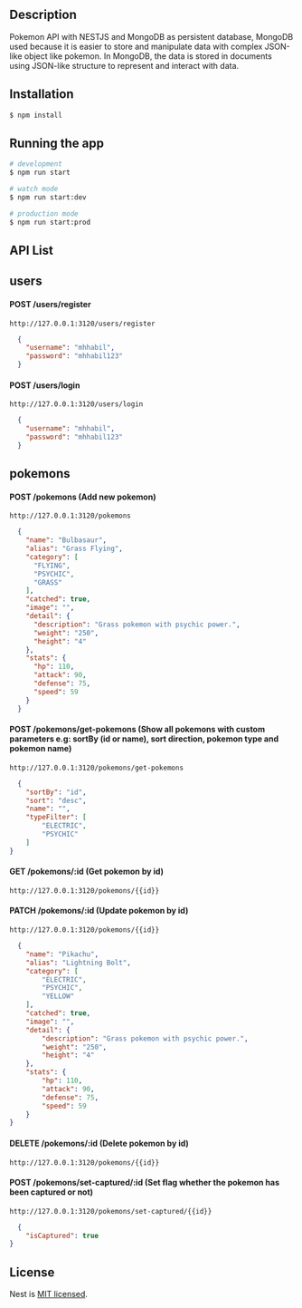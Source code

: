 <p align="center">
  <a href="http://nestjs.com/" target="blank"></a>
</p>

## Description

Pokemon API with NESTJS and MongoDB as persistent database, MongoDB used because it is easier to store and manipulate data with complex JSON-like object like pokemon. In MongoDB, the data is stored in documents using JSON-like structure to represent and interact with data.

## Installation

```bash
$ npm install
```

## Running the app

```bash
# development
$ npm run start

# watch mode
$ npm run start:dev

# production mode
$ npm run start:prod
```

## API List
## users
#### POST /users/register
`http://127.0.0.1:3120/users/register`
```json 
  {
    "username": "mhhabil",
    "password": "mhhabil123"
  }
```
  
#### POST /users/login
`http://127.0.0.1:3120/users/login`
```json 
  {
    "username": "mhhabil",
    "password": "mhhabil123"
  }
```

## pokemons
#### POST /pokemons (Add new pokemon)
`http://127.0.0.1:3120/pokemons`
```json 
  {
    "name": "Bulbasaur",
    "alias": "Grass Flying",
    "category": [
      "FLYING",
      "PSYCHIC",
      "GRASS"
    ],
    "catched": true,
    "image": "",
    "detail": {
      "description": "Grass pokemon with psychic power.",
      "weight": "250",
      "height": "4"
    },
    "stats": {
      "hp": 110,
      "attack": 90,
      "defense": 75,
      "speed": 59
    }
  } 
```
#### POST /pokemons/get-pokemons (Show all pokemons with custom parameters e.g: sortBy (id or name), sort direction, pokemon type and pokemon name)
`http://127.0.0.1:3120/pokemons/get-pokemons` 
```json 
  {
    "sortBy": "id",
    "sort": "desc",
    "name": "",
    "typeFilter": [
        "ELECTRIC",
        "PSYCHIC"
    ]
}
```
#### GET /pokemons/:id (Get pokemon by id)
`http://127.0.0.1:3120/pokemons/{{id}}`
#### PATCH /pokemons/:id (Update pokemon by id)
`http://127.0.0.1:3120/pokemons/{{id}}`
```json
  {
    "name": "Pikachu",
    "alias": "Lightning Bolt",
    "category": [
        "ELECTRIC",
        "PSYCHIC",
        "YELLOW"
    ],
    "catched": true,
    "image": "",
    "detail": {
        "description": "Grass pokemon with psychic power.",
        "weight": "250",
        "height": "4"
    },
    "stats": {
        "hp": 110,
        "attack": 90,
        "defense": 75,
        "speed": 59
    }
}
```
#### DELETE /pokemons/:id (Delete pokemon by id)
`http://127.0.0.1:3120/pokemons/{{id}}`
#### POST /pokemons/set-captured/:id (Set flag whether the pokemon has been captured or not)
`http://127.0.0.1:3120/pokemons/set-captured/{{id}}`
```json
  {
    "isCaptured": true
}
```


## License

Nest is [MIT licensed](LICENSE).
